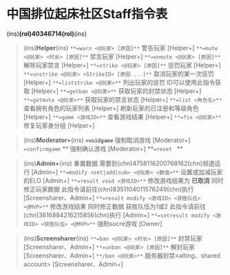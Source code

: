 # 中国排位起床社区Staff指令表

(ins)**(rol)40346714(rol)**(ins)
> (ins)**Helper**(ins)
`**=warn <@玩家> [原因]**` 
警告玩家 [Helper+]
`**=mute <@玩家> <时长> [原因]**` 
禁言玩家 [Helper+]
`**=unmute <@玩家> [原因]**` 
解除玩家禁言 [Helper+]
`**=strike <@玩家> [原因]**` 
惩罚玩家 [Helper+]
`**=unstrike <@玩家> <StrikeID> [原因 ...]**` 
取消玩家的某一次惩罚 [Helper+]
`**=liststrike <@玩家>**` 
列出玩家的惩罚 ID可以使用此指令获取 [Helper+]
`**=getban <@玩家>**` 
获取玩家的封禁状态 [Helper+]
`**=getmute <@玩家>**` 
获取玩家的禁言状态 [Helper+]
`**=list <角色名>**` 
查看拥有角色的玩家列表 [Helper+]
刷新玩家的已注册和等级角色 [Helper+]
`**=game <游戏ID>**` 
查看游戏结果 [Helper+]
`**=fix <@玩家>**` 
修复玩家身分组 [Helper+]

> (ins)**Moderator+**(ins)
**`=voidgame`**
强制取消游戏 [Moderator+]
`=confirmgame` **
强制确认游戏 [Moderator+]
**`=reset ` **

> (ins)**Admin+**(ins)
重置数据 需要到(chn)4758116200768162(chn)频道运行 [Admin+]
`**=modify <set|add|sub> <@玩家> <数值>**` 
设置或加减玩家的ELO [Admin+]
`**=result void <游戏ID>**`
修改游戏结果为 **已取消** 同时修正玩家数据 此指令请前往(chn)8351104011576249(chn)执行 [Screensharer、Admin+]
`**=result modify <游戏ID> <获胜队伍> <@MVP>**`
修改游戏结果 同时修正数据 获胜队伍为1或2 此指令请前往(chn)3616884216215856(chn)执行 [Admin+]
`**=setresult modify <游戏ID> <获胜队伍> <@MVP>**`
强制socre游戏 [Owner]

> (ins)**Screensharer**(ins)
`**=ban <@玩家> <时长> [原因]**` 
封禁玩家 [Screensharer、Admin+]
`**=unban <@玩家> [原因]**` 
解封玩家 [Screensharer、Admin+]
`**/ban <@玩家>**` 
服务器封禁<alting、shared account> [Screensharer、Admin+]
